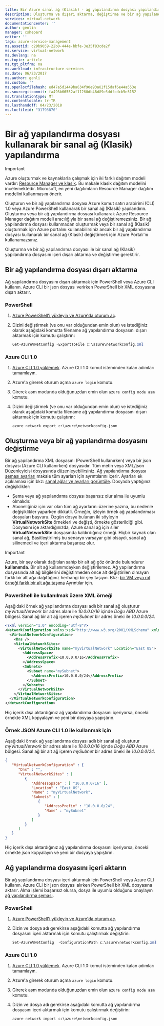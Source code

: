 ```yaml
---
title: Bir Azure sanal ağ (Klasik) - ağ yapılandırma dosyası yapılandırma | Microsoft Docs
description: Oluşturma ve dışarı aktarma, değiştirme ve bir ağ yapılandırma dosyasını içeri sanal ağları (Klasik) değiştirme öğrenin.
services: virtual-network
documentationcenter: ''
author: genlin
manager: cshepard
editor: ''
tags: azure-service-management
ms.assetid: c29b9059-22b0-444e-bbfe-3e35f83cde2f
ms.service: virtual-network
ms.devlang: na
ms.topic: article
ms.tgt_pltfrm: na
ms.workload: infrastructure-services
ms.date: 06/23/2017
ms.author: genli
ms.custom: ''
ms.openlocfilehash: ed47a5d1449ba634f90e93a82f15daf6e44a553e
ms.sourcegitcommit: fa493b66552af11260db48d89e3ddfcdcb5e3152
ms.translationtype: MT
ms.contentlocale: tr-TR
ms.lasthandoff: 04/23/2018
ms.locfileid: "31793870"
---
```

# <a name="configure-a-virtual-network-classic-using-a-network-configuration-file"></a>Bir ağ yapılandırma dosyası kullanarak bir sanal ağ (Klasik) yapılandırma
> [!IMPORTANT]
> Azure oluşturmak ve kaynaklarla çalışmak için iki farklı dağıtım modeli vardır: [Resource Manager ve klasik](../resource-manager-deployment-model.md?toc=%2fazure%2fvirtual-network%2ftoc.json). Bu makale klasik dağıtım modelini incelemektedir. Microsoft, en yeni dağıtımların Resource Manager dağıtım modelini kullanmasını önerir.

Oluşturun ve bir ağ yapılandırma dosyası Azure komut satırı arabirimi (CLI) 1.0 veya Azure PowerShell kullanarak bir sanal ağ (Klasik) yapılandırın. Oluşturma veya bir ağ yapılandırma dosyası kullanarak Azure Resource Manager dağıtım modeli aracılığıyla bir sanal ağ değiştiremezsiniz. Bir ağ yapılandırma dosyası kullanmadan oluşturmak veya bir sanal ağ (Klasik) oluşturmak için Azure portalını kullanabilirsiniz ancak bir ağ yapılandırma dosyası kullanarak bir sanal ağ (Klasik) değiştirmek için Azure Portalı'nı kullanamazsınız.

Oluşturma ve bir ağ yapılandırma dosyası ile bir sanal ağ (Klasik) yapılandırma dosyasını içeri dışarı aktarma ve değiştirme gerektirir.

## <a name="export"></a>Bir ağ yapılandırma dosyası dışarı aktarma

Ağ yapılandırma dosyasını dışarı aktarmak için PowerShell veya Azure CLI kullanın. Azure CLI bir json dosyası verirken PowerShell bir XML dosyasına dışarı aktarır.

### <a name="powershell"></a>PowerShell
 
1. [Azure PowerShell'i yükleyin ve Azure'da oturum aç](/powershell/azure/install-azure-ps?toc=%2fazure%2fvirtual-network%2ftoc.json).
2. Dizini değiştirmek (ve onu var olduğundan emin olun) ve istediğiniz olarak aşağıdaki komutta filename ağ yapılandırma dosyasını dışarı aktarmak için komutu çalıştırın:

    ```powershell
    Get-AzureVNetConfig -ExportToFile c:\azure\networkconfig.xml
    ```

### <a name="azure-cli-10"></a>Azure CLI 1.0

1. [Azure CLI 1.0 yüklemek](../cli-install-nodejs.md?toc=%2fazure%2fvirtual-network%2ftoc.json). Azure CLI 1.0 komut isteminden kalan adımları tamamlayın.
2. Azure'a girerek oturum açma `azure login` komutu.
3. Girerek asm modunda olduğunuzdan emin olun `azure config mode asm` komutu.
4. Dizini değiştirmek (ve onu var olduğundan emin olun) ve istediğiniz olarak aşağıdaki komutta filename ağ yapılandırma dosyasını dışarı aktarmak için komutu çalıştırın:
    
    ```azurecli
    azure network export c:\azure\networkconfig.json
    ```

## <a name="create-or-modify-a-network-configuration-file"></a>Oluşturma veya bir ağ yapılandırma dosyasını değiştirme

Bir ağ yapılandırma XML dosyasını (PowerShell kullanırken) veya bir json dosyası (Azure CLI kullanırken) dosyasıdır. Tüm metin veya XML/json Düzenleyicisi dosyasında düzenleyebilirsiniz. [Ağ yapılandırma dosyası şeması ayarları](https://msdn.microsoft.com/library/azure/jj157100.aspx) makale tüm ayarları için ayrıntılarını içerir. Ayarları ek açıklaması için bkz: [sanal ağlar ve ayarları görüntüle](manage-virtual-network.md#view-virtual-networks-and-settings). Dosyada yaptığınız değişiklikler:

- Şema veya ağ yapılandırma dosyası başarısız olur alma ile uyumlu olmalıdır.
- Aboneliğiniz için var olan tüm ağ ayarlarını üzerine yazma, bu nedenle değişiklikler yaparken dikkatli. Örneğin, izleyin örnek ağ yapılandırması dosyaları başvuru. Özgün dosya bulunan iki söyleyin **VirtualNetworkSite** örnekleri ve değişti, örnekte gösterildiği gibi. Dosyasını içe aktardığınızda, Azure sanal ağ için siler **VirtualNetworkSite** dosyasında kaldırdığınız örneği. Hiçbir kaynak olan sanal ağ, Basitleştirilmiş bu senaryo varsayar gibi olsaydı, sanal ağ silinemedi ve içeri aktarma başarısız olur.

> [!IMPORTANT]
> Azure, bir şey olarak dağıtılan sahip bir alt ağ göz önünde bulundurur **kullanımda**. Bir alt ağ kullanımdayken değiştirilemez. Ağ yapılandırma dosyasında alt ağ bilgilerini değiştirmeden önce alt değiştirilen olmayan farklı bir alt ağa dağıttığınız herhangi bir şey taşıyın. Bkz: [bir VM veya rol örneği farklı bir alt ağa taşıma](virtual-networks-move-vm-role-to-subnet.md) Ayrıntılar için.

### <a name="example-xml-for-use-with-powershell"></a>PowerShell ile kullanılmak üzere XML örneği

Aşağıdaki örnek ağ yapılandırma dosyası adlı bir sanal ağ oluşturur *myVirtualNetwork* bir adres alanı ile *10.0.0.0/16* içinde *Doğu ABD* Azure bölgesi. Sanal ağ bir alt ağ içeren *mySubnet* bir adres öneki ile *10.0.0.0/24*.

```xml
<?xml version="1.0" encoding="utf-8"?>
<NetworkConfiguration xmlns:xsd="http://www.w3.org/2001/XMLSchema" xmlns:xsi="http://www.w3.org/2001/XMLSchema-instance" xmlns="http://schemas.microsoft.com/ServiceHosting/2011/07/NetworkConfiguration">
  <VirtualNetworkConfiguration>
    <Dns />
    <VirtualNetworkSites>
      <VirtualNetworkSite name="myVirtualNetwork" Location="East US">
        <AddressSpace>
          <AddressPrefix>10.0.0.0/16</AddressPrefix>
        </AddressSpace>
        <Subnets>
          <Subnet name="mySubnet">
            <AddressPrefix>10.0.0.0/24</AddressPrefix>
          </Subnet>
        </Subnets>
      </VirtualNetworkSite>
    </VirtualNetworkSites>
  </VirtualNetworkConfiguration>
</NetworkConfiguration>
```

Hiç içerik dışa aktardığınız ağ yapılandırma dosyasını içeriyorsa, önceki örnekte XML kopyalayın ve yeni bir dosyaya yapıştırın.

### <a name="example-json-for-use-with-the-azure-cli-10"></a>Örnek JSON Azure CLI 1.0 ile kullanmak için

Aşağıdaki örnek ağ yapılandırma dosyası adlı bir sanal ağ oluşturur *myVirtualNetwork* bir adres alanı ile *10.0.0.0/16* içinde *Doğu ABD* Azure bölgesi. Sanal ağ bir alt ağ içeren *mySubnet* bir adres öneki ile *10.0.0.0/24*.

```json
{
   "VirtualNetworkConfiguration" : {
      "Dns" : "",
      "VirtualNetworkSites" : [
         {
            "AddressSpace" : [ "10.0.0.0/16" ],
            "Location" : "East US",
            "Name" : "myVirtualNetwork",
            "Subnets" : [
               {
                  "AddressPrefix" : "10.0.0.0/24",
                  "Name" : "mySubnet"
               }
            ]
         }
      ]
   }
}
```

Hiç içerik dışa aktardığınız ağ yapılandırma dosyasını içeriyorsa, önceki örnekte json kopyalayın ve yeni bir dosyaya yapıştırın.

## <a name="import"></a>Ağ yapılandırma dosyasını içeri aktarın

Bir ağ yapılandırma dosyası içeri aktarmak için PowerShell veya Azure CLI kullanın. Azure CLI bir json dosyası alırken PowerShell bir XML dosyasına aktarır. Alma işlemi başarısız olursa, dosya ile uyumlu olduğunu onaylayın [ağ yapılandırma şeması](https://msdn.microsoft.com/library/azure/jj157100.aspx). 

### <a name="powershell"></a>PowerShell
 
1. [Azure PowerShell'i yükleyin ve Azure'da oturum aç](/powershell/azure/install-azure-ps?toc=%2fazure%2fvirtual-network%2ftoc.json).
2. Dizin ve dosya adı gerekirse aşağıdaki komutta ağ yapılandırma dosyasını içeri aktarmak için komutu çalıştırmak değiştirin:
 
    ```powershell
    Set-AzureVNetConfig  -ConfigurationPath c:\azure\networkconfig.xml
    ```

### <a name="azure-cli-10"></a>Azure CLI 1.0

1. [Azure CLI 1.0 yüklemek](../cli-install-nodejs.md?toc=%2fazure%2fvirtual-network%2ftoc.json). Azure CLI 1.0 komut isteminden kalan adımları tamamlayın.
2. Azure'a girerek oturum açma `azure login` komutu.
3. Girerek asm modunda olduğunuzdan emin olun `azure config mode asm` komutu.
4. Dizin ve dosya adı gerekirse aşağıdaki komutta ağ yapılandırma dosyasını içeri aktarmak için komutu çalıştırmak değiştirin:

    ```azurecli
    azure network import c:\azure\networkconfig.json
    ```
